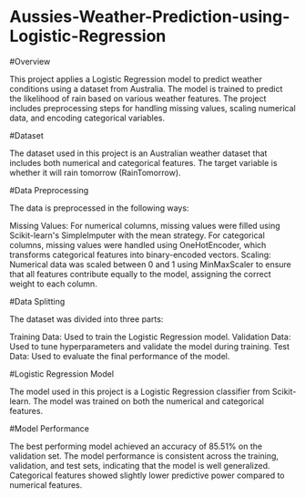 # Aussies-Weather-Prediction-using-Logistic-Regression

#Overview

This project applies a Logistic Regression model to predict weather conditions using a dataset from Australia. The model is trained to predict the likelihood of rain based on various weather features. The project includes preprocessing steps for handling missing values, scaling numerical data, and encoding categorical variables.

#Dataset

The dataset used in this project is an Australian weather dataset that includes both numerical and categorical features. The target variable is whether it will rain tomorrow (RainTomorrow).

#Data Preprocessing

The data is preprocessed in the following ways:

Missing Values:
For numerical columns, missing values were filled using Scikit-learn's SimpleImputer with the mean strategy.
For categorical columns, missing values were handled using OneHotEncoder, which transforms categorical features into binary-encoded vectors.
Scaling:
Numerical data was scaled between 0 and 1 using MinMaxScaler to ensure that all features contribute equally to the model, assigning the correct weight to each column.

#Data Splitting

The dataset was divided into three parts:

Training Data: Used to train the Logistic Regression model.
Validation Data: Used to tune hyperparameters and validate the model during training.
Test Data: Used to evaluate the final performance of the model.

#Logistic Regression Model

The model used in this project is a Logistic Regression classifier from Scikit-learn. The model was trained on both the numerical and categorical features.

#Model Performance


The best performing model achieved an accuracy of 85.51% on the validation set.
The model performance is consistent across the training, validation, and test sets, indicating that the model is well generalized.
Categorical features showed slightly lower predictive power compared to numerical features.

